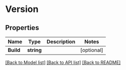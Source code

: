 # Version

## Properties

Name | Type | Description | Notes
------------ | ------------- | ------------- | -------------
**Build** | **string** |  | [optional] 

[[Back to Model list]](../README.md#documentation-for-models) [[Back to API list]](../README.md#documentation-for-api-endpoints) [[Back to README]](../README.md)


